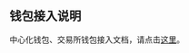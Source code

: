## 钱包接入说明

中心化钱包、交易所钱包接入文档，请点击[这里](https://github.com/zhuliting/GXChain-assets-for-exchanges/blob/master/assets_for_exchanges.md)。

